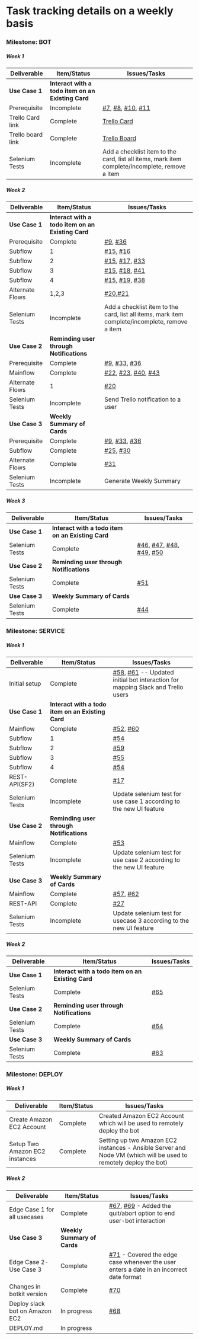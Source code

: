 # Task tracking details on a weekly basis

### Milestone: BOT 
##### Week 1

| Deliverable   | Item/Status   |  Issues/Tasks
| ------------- | ------------  |  ------------
| **Use Case 1**      | **Interact with a todo item on an Existing Card**                  | &nbsp;
| Prerequisite      | Incomplete          |  [#7](https://github.ncsu.edu/dgupta9/ProManBot/issues/7), [#8](https://github.ncsu.edu/dgupta9/ProManBot/issues/8), [#10](https://github.ncsu.edu/dgupta9/ProManBot/issues/10), [#11](https://github.ncsu.edu/dgupta9/ProManBot/issues/11)
| Trello Card link      | Complete             |  [Trello Card](https://trello.com/c/pNex77lp/1-card1)
| Trello board link     | Complete             |  [Trello Board](https://trello.com/b/7wVOkfnW/agileteam)
| Selenium Tests | Incomplete    | Add a checklist item to the card, list all items, mark item complete/incomplete, remove a item

##### Week 2

| Deliverable   | Item/Status   |  Issues/Tasks
| ------------- | ------------  |  ------------
| **Use Case 1**     | **Interact with a todo item on an Existing Card**              | &nbsp;
| Prerequisite      | Complete          | [#9](https://github.ncsu.edu/dgupta9/ProManBot/issues/9), [#36](https://github.ncsu.edu/dgupta9/ProManBot/issues/36)  
| Subflow      | 1             |  [#15](https://github.ncsu.edu/dgupta9/ProManBot/issues/15), [#16](https://github.ncsu.edu/dgupta9/ProManBot/issues/16) 
| Subflow      | 2             |  [#15](https://github.ncsu.edu/dgupta9/ProManBot/issues/15), [#17](https://github.ncsu.edu/dgupta9/ProManBot/issues/17), [#33](https://github.ncsu.edu/dgupta9/ProManBot/issues/33)
| Subflow      | 3             |  [#15](https://github.ncsu.edu/dgupta9/ProManBot/issues/15), [#18](https://github.ncsu.edu/dgupta9/ProManBot/issues/18), [#41](https://github.ncsu.edu/dgupta9/ProManBot/issues/41)
| Subflow      | 4             |  [#15](https://github.ncsu.edu/dgupta9/ProManBot/issues/15), [#19](https://github.ncsu.edu/dgupta9/ProManBot/issues/19), [#38](https://github.ncsu.edu/dgupta9/ProManBot/issues/38)
| Alternate Flows      | 1,2,3             |  [#20](https://github.ncsu.edu/dgupta9/ProManBot/issues/20),[#21](https://github.ncsu.edu/dgupta9/ProManBot/issues/21) 
| Selenium Tests| Incomplete    | Add a checklist item to the card, list all items, mark item complete/incomplete, remove a item
| **Use Case 2**     | **Reminding user through Notifications**              | &nbsp;
| Prerequisite      | Complete          | [#9](https://github.ncsu.edu/dgupta9/ProManBot/issues/9), [#33](https://github.ncsu.edu/dgupta9/ProManBot/issues/33), [#36](https://github.ncsu.edu/dgupta9/ProManBot/issues/36)  
| Mainflow      | Complete             |  [#22](https://github.ncsu.edu/dgupta9/ProManBot/issues/22), [#23](https://github.ncsu.edu/dgupta9/ProManBot/issues/23), [#40](https://github.ncsu.edu/dgupta9/ProManBot/issues/40), [#43](https://github.ncsu.edu/dgupta9/ProManBot/issues/43)  
| Alternate Flows      | 1             |  [#20](https://github.ncsu.edu/dgupta9/ProManBot/issues/20)
| Selenium Tests| Incomplete    | Send Trello notification to a user 
| **Use Case 3**     | **Weekly Summary of Cards**              | &nbsp;
| Prerequisite      | Complete          | [#9](https://github.ncsu.edu/dgupta9/ProManBot/issues/9), [#33](https://github.ncsu.edu/dgupta9/ProManBot/issues/33), [#36](https://github.ncsu.edu/dgupta9/ProManBot/issues/36)  
| Subflow      | Complete             |  [#25](https://github.ncsu.edu/dgupta9/ProManBot/issues/25), [#30](https://github.ncsu.edu/dgupta9/ProManBot/issues/30)  
| Alternate Flows      | Complete             |  [#31](https://github.ncsu.edu/dgupta9/ProManBot/issues/31)
| Selenium Tests| Incomplete    | Generate Weekly Summary 


##### Week 3

| Deliverable   | Item/Status   |  Issues/Tasks
| ------------- | ------------  |  ------------
| **Use Case 1**     | **Interact with a todo item on an Existing Card**              | &nbsp;
| Selenium Tests| Complete    | [#46](https://github.ncsu.edu/dgupta9/ProManBot/issues/46), [#47](https://github.ncsu.edu/dgupta9/ProManBot/issues/47), [#48](https://github.ncsu.edu/dgupta9/ProManBot/issues/48), [#49](https://github.ncsu.edu/dgupta9/ProManBot/issues/49), [#50](https://github.ncsu.edu/dgupta9/ProManBot/issues/50)
| **Use Case 2**     | **Reminding user through Notifications**              | &nbsp;
| Selenium Tests| Complete    | [#51](https://github.ncsu.edu/dgupta9/ProManBot/issues/51)
| **Use Case 3**     | **Weekly Summary of Cards**              | &nbsp;
| Selenium Tests| Complete    | [#44](https://github.ncsu.edu/dgupta9/ProManBot/issues/44)  

  
  
### Milestone: SERVICE

##### Week 1

| Deliverable   | Item/Status   |  Issues/Tasks
| ------------- | ------------  |  ------------
| Initial setup     | Complete              |  [#58](https://github.ncsu.edu/dgupta9/ProManBot/issues/52), [#61](https://github.ncsu.edu/dgupta9/ProManBot/issues/61) -- Updated initial bot interaction for mapping Slack and Trello users
| **Use Case 1**     | **Interact with a todo item on an Existing Card**                 | &nbsp;
| Mainflow      | Complete             |  [#52](https://github.ncsu.edu/dgupta9/ProManBot/issues/52), [#60](https://github.ncsu.edu/dgupta9/ProManBot/issues/60) 
| Subflow      | 1             |  [#54](https://github.ncsu.edu/dgupta9/ProManBot/issues/54)
| Subflow      | 2             |  [#59](https://github.ncsu.edu/dgupta9/ProManBot/issues/59)
| Subflow      | 3             |  [#55](https://github.ncsu.edu/dgupta9/ProManBot/issues/55)
| Subflow      | 4             |  [#54](https://github.ncsu.edu/dgupta9/ProManBot/issues/54)
| REST-API(SF2)     | Complete           |  [#17](https://github.ncsu.edu/dgupta9/ProManBot/issues/17)
| Selenium Tests| Incomplete    | Update selenium test for use case 1 according to the new UI feature
| **Use Case 2**     | **Reminding user through Notifications**                          | &nbsp;
| Mainflow      | Complete             |  [#53](https://github.ncsu.edu/dgupta9/ProManBot/issues/53)
| Selenium Tests| Incomplete    | Update selenium test for use case 2 according to the new UI feature
| **Use Case 3**     | **Weekly Summary of Cards**                                        | &nbsp;
| Mainflow      | Complete             |  [#57](https://github.ncsu.edu/dgupta9/ProManBot/issues/57), [#62](https://github.ncsu.edu/dgupta9/ProManBot/issues/62) 
| REST-API      | Complete             |  [#27](https://github.ncsu.edu/dgupta9/ProManBot/issues/27)
| Selenium Tests| Incomplete    | Update selenium test for usecase 3 according to the new UI feature


##### Week 2

| Deliverable   | Item/Status   |  Issues/Tasks
| ------------- | ------------  |  ------------
| **Use Case 1**     | **Interact with a todo item on an Existing Card**              | &nbsp;
| Selenium Tests| Complete    | [#65](https://github.ncsu.edu/dgupta9/ProManBot/issues/65)
| **Use Case 2**     | **Reminding user through Notifications**              | &nbsp;
| Selenium Tests| Complete    | [#64](https://github.ncsu.edu/dgupta9/ProManBot/issues/64)
| **Use Case 3**     | **Weekly Summary of Cards**              | &nbsp;
| Selenium Tests| Complete    | [#63](https://github.ncsu.edu/dgupta9/ProManBot/issues/63)  


### Milestone: DEPLOY

##### Week 1

| Deliverable   | Item/Status   |  Issues/Tasks
| ------------- | ------------  |  ------------
| Create Amazon EC2 Account     | Complete              |  Created Amazon EC2 Account which will be used to remotely deploy the bot
| Setup Two Amazon EC2 instances   |  Complete         | Setting up two Amazon EC2 instances - Ansible Server and Node VM (which will be used to remotely deploy the bot)


##### Week 2

| Deliverable   | Item/Status   |  Issues/Tasks
| ------------- | ------------  |  ------------
| Edge Case 1 for all usecases     | Complete              |  [#67](https://github.ncsu.edu/dgupta9/ProManBot/issues/67), [#69](https://github.ncsu.edu/dgupta9/ProManBot/issues/69) - Added the quit/abort option to end user-bot interaction
| **Use Case 3**     | **Weekly Summary of Cards**              | &nbsp;
| Edge Case 2-Use Case 3 | Complete    | [#71](https://github.ncsu.edu/dgupta9/ProManBot/issues/71) - Covered the edge case whenever the user enters a date in an incorrect date format
| Changes in botkit version    | Complete          | [#70](https://github.ncsu.edu/dgupta9/ProManBot/issues/70)
| Deploy slack bot on Amazon EC2     | In progress              | [#68](https://github.ncsu.edu/dgupta9/ProManBot/issues/68)
| DEPLOY.md | In progress    | 
